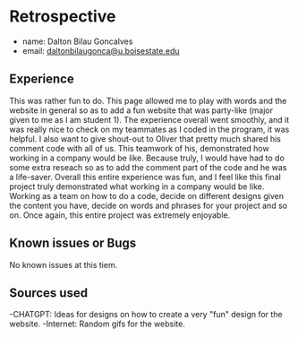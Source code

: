# Retrospective

- name: Dalton Bilau Goncalves
- email: daltonbilaugonca@u.boisestate.edu

## Experience

This was rather fun to do. This page allowed me to play with words and the website in general so as to add a fun website that was party-like (major given to me as I am student 1). The experience overall went smoothly, and it was really nice to check on my teammates as I coded in the program, it was helpful. I also want to give shout-out to Oliver that pretty much shared his comment code with all of us. This teamwork of his, demonstrated how working in a company would be like. Because truly, I would have had to do some extra reseach so as to add the comment part of the code and he was a life-saver.
Overall this entire experience was fun, and I feel like this final project truly demonstrated what working in a company would be like. Working as a team on how to do a code, decide on different designs given the content you have, decide on words and phrases for your project and so on. Once again, this entire project was extremely enjoyable.

## Known issues or Bugs

No known issues at this tiem.

## Sources used

-CHATGPT: Ideas for designs on how to create a very "fun" design for the website.
-Internet: Random gifs for the website.
